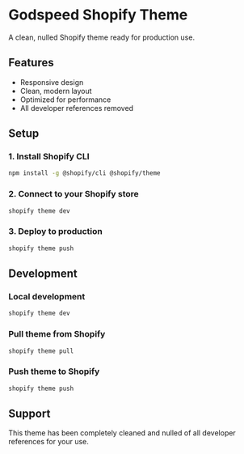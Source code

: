 # Godspeed Shopify Theme

A clean, nulled Shopify theme ready for production use.

<!-- Test deployment fix - GitHub Actions should now work properly -->
<!-- Theme is now published - testing deployment workflow -->

## Features
- Responsive design
- Clean, modern layout
- Optimized for performance
- All developer references removed

## Setup

### 1. Install Shopify CLI
```bash
npm install -g @shopify/cli @shopify/theme
```

### 2. Connect to your Shopify store
```bash
shopify theme dev
```

### 3. Deploy to production
```bash
shopify theme push
```

## Development

### Local development
```bash
shopify theme dev
```

### Pull theme from Shopify
```bash
shopify theme pull
```

### Push theme to Shopify
```bash
shopify theme push
```

## Support
This theme has been completely cleaned and nulled of all developer references for your use.